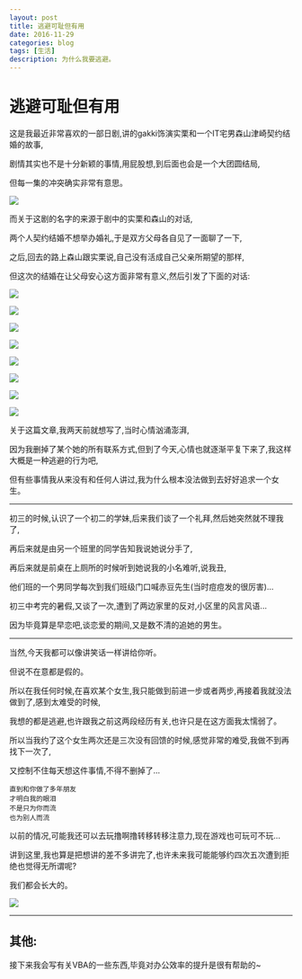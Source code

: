 ```yaml
---
layout: post
title: 逃避可耻但有用
date: 2016-11-29
categories: blog
tags: [生活]
description: 为什么我要逃避。
---
```


# 逃避可耻但有用

这是我最近非常喜欢的一部日剧,讲的gakki饰演实栗和一个IT宅男森山津崎契约结婚的故事,

剧情其实也不是十分新颖的事情,用屁股想,到后面也会是一个大团圆结局,

但每一集的冲突确实非常有意思。

![](http://oam2zfeyb.bkt.clouddn.com/gakki.jpg)

而关于这剧的名字的来源于剧中的实栗和森山的对话,

两个人契约结婚不想举办婚礼,于是双方父母各自见了一面聊了一下,

之后,回去的路上森山跟实栗说,自己没有活成自己父亲所期望的那样,

但这次的结婚在让父母安心这方面非常有意义,然后引发了下面的对话:



![](http://oam2zfeyb.bkt.clouddn.com/gakki2.png)

![](http://oam2zfeyb.bkt.clouddn.com/gakki3.png)

![](http://oam2zfeyb.bkt.clouddn.com/gakki4.png)

![](http://oam2zfeyb.bkt.clouddn.com/gakki5.png)

![](http://oam2zfeyb.bkt.clouddn.com/gakki6.png)

![](http://oam2zfeyb.bkt.clouddn.com/gakki7.png)

![](http://oam2zfeyb.bkt.clouddn.com/gakki8.png)

![](http://oam2zfeyb.bkt.clouddn.com/gakki9.png)

关于这篇文章,我两天前就想写了,当时心情汹涌澎湃,

因为我删掉了某个她的所有联系方式,但到了今天,心情也就逐渐平复下来了,我这样大概是一种逃避的行为吧,

但有些事情我从来没有和任何人讲过,我为什么根本没法做到去好好追求一个女生。

------

初三的时候,认识了一个初二的学妹,后来我们谈了一个礼拜,然后她突然就不理我了,

再后来就是由另一个班里的同学告知我说她说分手了,

再后来就是前桌在上厕所的时候听到她说我的小名难听,说我丑,

他们班的一个男同学每次到我们班级门口喊赤豆先生(当时痘痘发的很厉害)...

初三中考完的暑假,又谈了一次,遭到了两边家里的反对,小区里的风言风语...

因为毕竟算是早恋吧,谈恋爱的期间,又是数不清的追她的男生。

------

当然,今天我都可以像讲笑话一样讲给你听。

但说不在意都是假的。

所以在我任何时候,在喜欢某个女生,我只能做到前进一步或者两步,再接着我就没法做到了,感到太难受的时候,

我想的都是逃避,也许跟我之前这两段经历有关,也许只是在这方面我太懦弱了。

所以当我约了这个女生两次还是三次没有回馈的时候,感觉非常的难受,我做不到再找下一次了,

又控制不住每天想这件事情,不得不删掉了...

```
直到和你做了多年朋友
才明白我的眼泪
不是只为你而流
也为别人而流
```

以前的情况,可能我还可以去玩撸啊撸转移转移注意力,现在游戏也可玩可不玩...

讲到这里,我也算是把想讲的差不多讲完了,也许未来我可能能够约四次五次遭到拒绝也觉得无所谓呢?

我们都会长大的。

![](http://oam2zfeyb.bkt.clouddn.com/20161020111940101.jpg)

------

## 其他:

接下来我会写有关VBA的一些东西,毕竟对办公效率的提升是很有帮助的~


